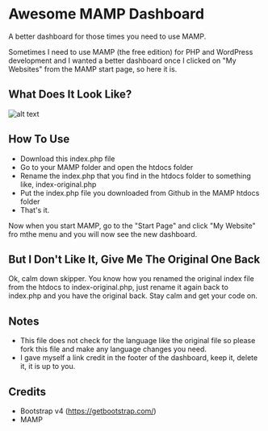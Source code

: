 # Awesome MAMP Dashboard
A better dashboard for those times you need to use MAMP.

Sometimes I need to use MAMP (the free edition) for PHP and WordPress development and I wanted a better dashboard once I clicked on "My Websites" from the MAMP start page, so here it is.

## What Does It Look Like?
![alt text](https://bradley-davis.com/wp-content/uploads/2018/11/Awesome-MAMP-Dashboard.png)

## How To Use
- Download this index.php file
- Go to your MAMP folder and open the htdocs folder
- Rename the index.php that you find in the htdocs folder to something like, index-original.php
- Put the index.php file you downloaded from Github in the MAMP htdocs folder
- That's it.

Now when you start MAMP, go to the "Start Page" and click "My Website" fro mthe menu and you will now see the new dashboard.

## But I Don't Like It, Give Me The Original One Back
Ok, calm down skipper. You know how you renamed the original index file from the htdocs to index-original.php, just rename it again back to index.php and you have the original back. Stay calm and get your code on.

## Notes
- This file does not check for the language like the original file so please fork this file and make any language changes you need.
- I gave myself a link credit in the footer of the dashboard, keep it, delete it, it is up to you.

## Credits
- Bootstrap v4 (https://getbootstrap.com/)
- MAMP
